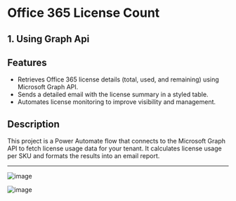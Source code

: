 # Office 365 License Count
## 1. Using Graph Api
## Features
- Retrieves Office 365 license details (total, used, and remaining) using Microsoft Graph API.
- Sends a detailed email with the license summary in a styled table.
- Automates license monitoring to improve visibility and management.

## Description
This project is a Power Automate flow that connects to the Microsoft Graph API to fetch license usage data for your tenant. It calculates license usage per SKU and formats the results into an email report.

---

![image](https://github.com/user-attachments/assets/eea419a7-fb19-4ab6-b05a-e67ccc4ad295)

![image](https://github.com/user-attachments/assets/a385a201-9944-4209-a494-cb9dd652f50d)
